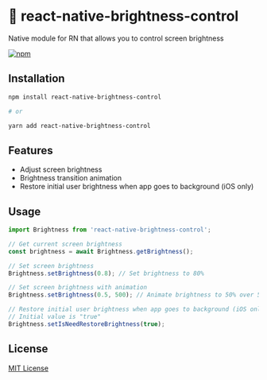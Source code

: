 # 🔅 react-native-brightness-control

Native module for RN that allows you to control screen brightness

[![npm](https://img.shields.io/npm/v/react-native-brightness-control)](https://www.npmjs.com/package/react-native-brightness-control)

## Installation

```sh
npm install react-native-brightness-control

# or

yarn add react-native-brightness-control
```

## Features

- Adjust screen brightness
- Brightness transition animation
- Restore initial user brightness when app goes to background (iOS only)

## Usage

```javascript
import Brightness from 'react-native-brightness-control';

// Get current screen brightness
const brightness = await Brightness.getBrightness();

// Set screen brightness
Brightness.setBrightness(0.8); // Set brightness to 80%

// Set screen brightness with animation
Brightness.setBrightness(0.5, 500); // Animate brightness to 50% over 500ms

// Restore initial user brightness when app goes to background (iOS only)
// Initial value is "true"
Brightness.setIsNeedRestoreBrightness(true);
```

## License

[MIT License](https://github.com/Evgeny05/react-native-brightness/blob/main/LICENSE)
